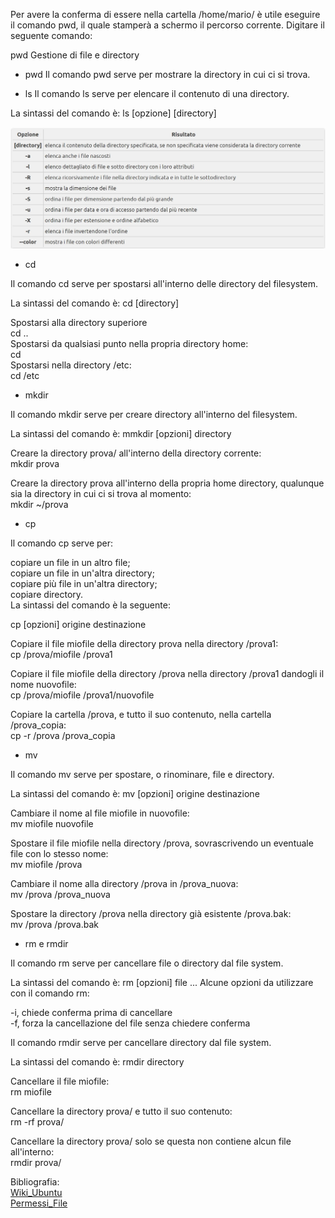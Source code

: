 

Per avere la conferma di essere nella cartella /home/mario/ è utile eseguire il comando pwd, il quale stamperà a schermo il percorso corrente. Digitare il seguente comando:

pwd
Gestione di file e directory

* pwd
Il comando pwd serve per mostrare la directory in cui ci si trova.

* ls
Il comando ls serve per elencare il contenuto di una directory.

La sintassi del comando è:  ls [opzione] [directory]

![alt text](../Images/Opzioni_ls.JPG)

* cd

Il comando cd serve per spostarsi all'interno delle directory del filesystem.

La sintassi del comando è:  cd [directory]

Spostarsi alla directory superiore<br>
cd ..<br>
Spostarsi da qualsiasi punto nella propria directory home:<br>
cd<br>
Spostarsi nella directory /etc:<br>
cd /etc

* mkdir

Il comando mkdir serve per creare directory all'interno del filesystem.

La sintassi del comando è: mmkdir [opzioni] directory

Creare la directory prova/ all'interno della directory corrente:<br>
mkdir prova

Creare la directory prova all'interno della propria home directory, qualunque sia la directory in cui ci si trova al momento:<br>
mkdir ~/prova

* cp

Il comando cp serve per:

copiare un file in un altro file;<br>
copiare un file in un'altra directory;<br>
copiare più file in un'altra directory;<br>
copiare directory.<br>
La sintassi del comando è la seguente:

cp [opzioni] origine destinazione

Copiare il file miofile della directory prova nella directory /prova1:<br>
cp /prova/miofile /prova1

Copiare il file miofile della directory /prova nella directory /prova1 dandogli il nome nuovofile:<br>
cp /prova/miofile /prova1/nuovofile

Copiare la cartella /prova, e tutto il suo contenuto, nella cartella /prova_copia:<br>
cp -r /prova /prova_copia
* mv

Il comando mv serve per spostare, o rinominare, file e directory.

La sintassi del comando è: mv [opzioni] origine destinazione

Cambiare il nome al file miofile in nuovofile:<br>
mv miofile nuovofile

Spostare il file miofile nella directory /prova, sovrascrivendo un eventuale file con lo stesso nome:<br>
mv miofile /prova

Cambiare il nome alla directory /prova in /prova_nuova:<br>
mv /prova /prova_nuova

Spostare la directory /prova nella directory già esistente /prova.bak:<br>
mv /prova /prova.bak

* rm e rmdir

Il comando rm serve per cancellare file o directory dal file system.

La sintassi del comando è: rm [opzioni] file ...
Alcune opzioni da utilizzare con il comando rm:

-i, chiede conferma prima di cancellare<br>
-f, forza la cancellazione del file senza chiedere conferma


Il comando rmdir serve per cancellare directory dal file system.

La sintassi del comando è: rmdir directory

Cancellare il file miofile:<br>
rm miofile

Cancellare la directory prova/ e tutto il suo contenuto:<br>
rm -rf prova/

Cancellare la directory prova/ solo se questa non contiene alcun file all'interno:<br>
rmdir prova/



Bibliografia:<br>
[Wiki_Ubuntu](https://wiki.ubuntu-it.org/AmministrazioneSistema/ComandiBase)<br>
[Permessi_File](https://wiki.ubuntu-it.org/AmministrazioneSistema/PermessiFile#chmod)